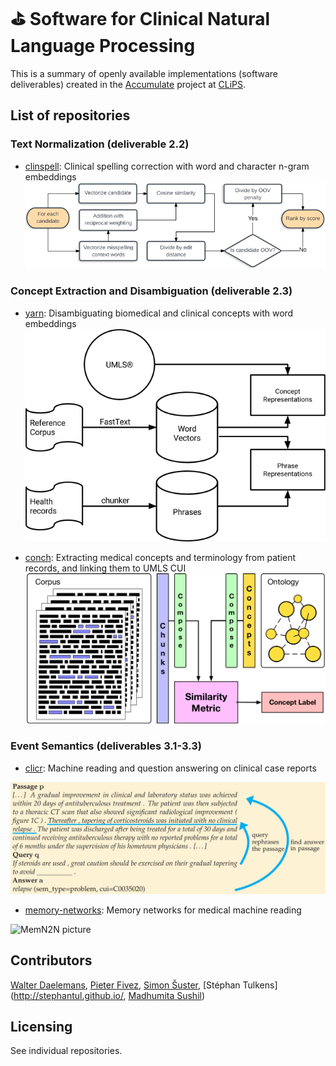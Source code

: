 # &#9971; Software for Clinical Natural Language Processing

This is a summary of openly available implementations (software deliverables) created in the [Accumulate](http://www.accumulate.be/) project at [CLiPS](https://www.uantwerpen.be/en/rg/clips/).

## List of repositories
### Text Normalization (deliverable 2.2)
- [clinspell](https://github.com/clips/clinspell): Clinical spelling correction with word and character n-gram embeddings
![Alt text](images/clinspell_pic.png "Title")

### Concept Extraction and Disambiguation (deliverable 2.3)
- [yarn](https://github.com/clips/yarn): Disambiguating biomedical and clinical concepts with word embeddings
![Alt text](images/sunflower_pic.png "Title")

- [conch](https://github.com/clips/conch): Extracting medical concepts and terminology from patient records, and linking them to UMLS CUI 
![Alt text](images/conch.png "Title")

### Event Semantics (deliverables 3.1-3.3)

- [clicr](https://github.com/clips/clicr): Machine reading and question answering on clinical case reports 

![Alt text](images/clicr_pic.png "Title")

- [memory-networks](https://github.com/clips/memory-networks): Memory networks for medical machine reading

![MemN2N picture](https://camo.githubusercontent.com/ba1c7dbbccc5dd51d4a76cc6ef849bca65a9bf4d/687474703a2f2f692e696d6775722e636f6d2f6e7638394a4c632e706e67)


## Contributors
[Walter Daelemans](https://www.clips.uantwerpen.be/~walter/), [Pieter Fivez](https://www.clips.uantwerpen.be/people/pieter-fivez), [Simon Šuster](http://simonsuster.github.io/), [Stéphan Tulkens](http://stephantul.github.io/, [Madhumita Sushil](https://madhumitasushil.github.io/))

## Licensing
See individual repositories.
